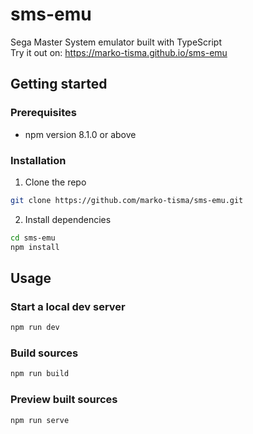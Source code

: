 # sms-emu
Sega Master System emulator built with TypeScript\
Try it out on: https://marko-tisma.github.io/sms-emu

## Getting started
### Prerequisites
- npm version 8.1.0 or above
### Installation
1. Clone the repo
  ```sh
  git clone https://github.com/marko-tisma/sms-emu.git
  ```
2. Install dependencies
  ```sh
  cd sms-emu
  npm install
  ```
## Usage
### Start a local dev server
  ```sh
  npm run dev
  ```
### Build sources
  ```sh
  npm run build
  ```
### Preview built sources
  ```sh
  npm run serve
  ```
